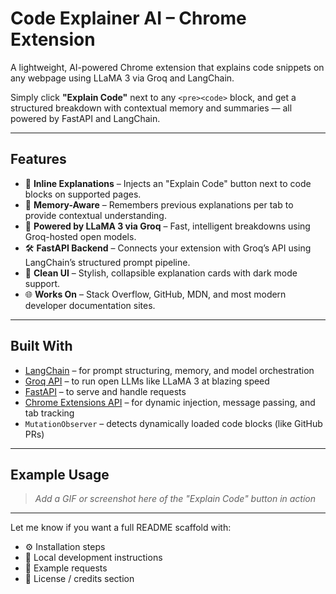 # Code Explainer AI – Chrome Extension

A lightweight, AI-powered Chrome extension that explains code snippets on any webpage using LLaMA 3 via Groq and LangChain.

Simply click **"Explain Code"** next to any `<pre><code>` block, and get a structured breakdown with contextual memory and summaries — all powered by FastAPI and LangChain.

---

## Features

- 🧩 **Inline Explanations** – Injects an "Explain Code" button next to code blocks on supported pages.
- 🔁 **Memory-Aware** – Remembers previous explanations per tab to provide contextual understanding.
- 🧠 **Powered by LLaMA 3 via Groq** – Fast, intelligent breakdowns using Groq-hosted open models.
- 🛠 **FastAPI Backend** – Connects your extension with Groq’s API using LangChain’s structured prompt pipeline.
- 🎨 **Clean UI** – Stylish, collapsible explanation cards with dark mode support.
- 🌐 **Works On** – Stack Overflow, GitHub, MDN, and most modern developer documentation sites.

---

## Built With

- [LangChain](https://www.langchain.com/) – for prompt structuring, memory, and model orchestration  
- [Groq API](https://console.groq.com/) – to run open LLMs like LLaMA 3 at blazing speed  
- [FastAPI](https://fastapi.tiangolo.com/) – to serve and handle requests  
- [Chrome Extensions API](https://developer.chrome.com/docs/extensions/) – for dynamic injection, message passing, and tab tracking  
- `MutationObserver` – detects dynamically loaded code blocks (like GitHub PRs)

---

## Example Usage

> _Add a GIF or screenshot here of the "Explain Code" button in action_

---

Let me know if you want a full README scaffold with:
- ⚙️ Installation steps
- 🔧 Local development instructions
- 🧪 Example requests
- 📝 License / credits section
